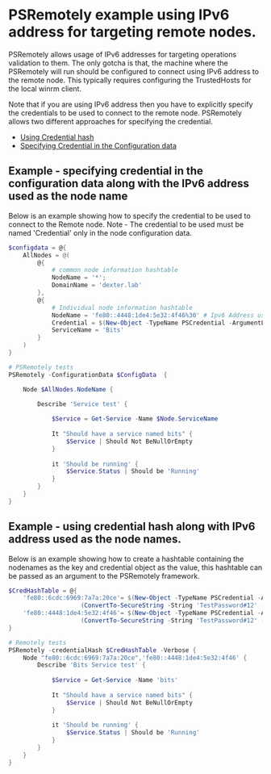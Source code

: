 # PSRemotely example using IPv6 address for targeting remote nodes.

PSRemotely allows usage of IPv6 addresses for targeting operations validation to them.
The only gotcha is that, the machine where the PSRemotely will run should be configured to connect using IPv6 address to the remote node.
This typically requires configuring the TrustedHosts for the local winrm client.

Note that if you are using IPv6 address then you have to explicitly specify the credentials to be used to connect to the remote node.
PSRemotely allows two different approaches for specifying the credential.

- [Using Credential hash](http://psremotely.readthedocs.io/en/latest/Example-CredentialHash/)
- [Specifying Credential in the Configuration data](http://psremotely.readthedocs.io/en/latest/Example-ConfigurationData-Credential/)


## Example - specifying credential in the configuration data along with the IPv6 address used as the node name
Below is an example showing how to specify the credential to be used to connect to the Remote node.
Note - The credential to be used must be named 'Credential' only in the node configuration data.

```powershell
$configdata = @{
    AllNodes = @(
        @{
            # common node information hashtable
            NodeName = '*';
            DomainName = 'dexter.lab'
        },
        @{ 
            # Individual node information hashtable
            NodeName = 'fe80::4448:1de4:5e32:4f46%30' # Ipv6 Address used as the node name here
            Credential = $(New-Object -TypeName PSCredential -ArgumentList 'PSRemotely', $(ConvertTo-SecureString -String 'T3stPassw0rd#' -AsPlainText -Force))
            ServiceName = 'Bits'
        }
    )
}

# PSRemotely tests
PSRemotely -ConfigurationData $ConfigData  {

    Node $AllNodes.NodeName {

        Describe 'Service test' {
			
			$Service = Get-Service -Name $Node.ServiceName
			
			It "Should have a service named bits" {
				$Service | Should Not BeNullOrEmpty
			}
			
			it 'Should be running' {
				$Service.Status | Should be 'Running'
			}
		}
    }
}
```

## Example - using credential hash along with IPv6 address used as the node names.
Below is an example showing how to create a hashtable containing the nodenames as the key and credential object as the value, this hashtable can be
passed as an argument to the PSRemotely framework.

```powershell
$CredHashTable = @{
    'fe80::6cdc:6969:7a7a:20ce'= $(New-Object -TypeName PSCredential -ArgumentList 'Domain\Administrator',
                    (ConvertTo-SecureString -String 'TestPassword#12' -AsPlainText -Force))
    'fe80::4448:1de4:5e32:4f46'= $(New-Object -TypeName PSCredential -ArgumentList 'Domain\Administrator',
                    (ConvertTo-SecureString -String 'TestPassword#12' -AsPlainText -Force)) # Creating the credential Object
}

# Remotely tests
PSRemotely -credentialHash $CredHashTable -Verbose {
	Node "fe80::6cdc:6969:7a7a:20ce",'fe80::4448:1de4:5e32:4f46' {
		Describe 'Bits Service test' {
			
			$Service = Get-Service -Name 'bits'
			
			It "Should have a service named bits" {
				$Service | Should Not BeNullOrEmpty
			}
			
			it 'Should be running' {
				$Service.Status | Should be 'Running'
			}
		}		
	}
}
```